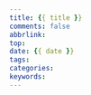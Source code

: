 ```yaml
---
title: {{ title }}
comments: false
abbrlink: 
top: 
date: {{ date }}
tags: 
categories: 
keywords: 
---
```

